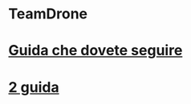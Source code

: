 # TeamDrone

# [Guida che dovete seguire](https://www.sitepoint.com/git-for-beginners/)
# [2 guida](https://juristr.com/blog/2013/04/git-explained/)
